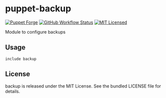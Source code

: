 puppet-backup
===========

[![Puppet Forge](https://img.shields.io/puppetforge/v/halyard/backup.svg)](https://forge.puppetlabs.com/halyard/backup)
[![GitHub Workflow Status](https://img.shields.io/github/workflow/status/halyard/puppet-backup/Build)](https://github.com/halyard/puppet-backup/actions)
[![MIT Licensed](http://img.shields.io/badge/license-MIT-green.svg?style=flat)](https://tldrlegal.com/license/mit-license)

Module to configure backups

## Usage

```puppet
include backup
```
## License

backup is released under the MIT License. See the bundled LICENSE file for details.

